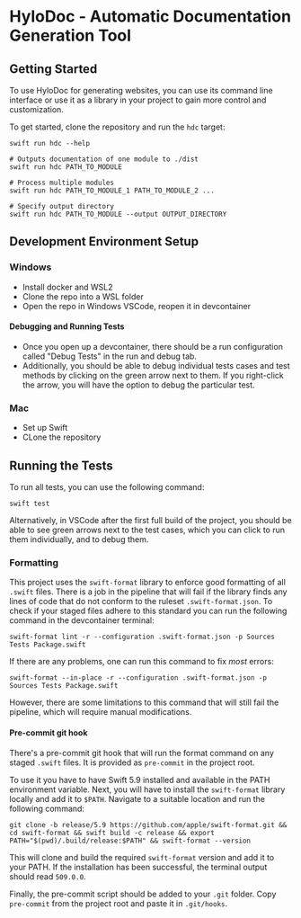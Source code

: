 # HyloDoc - Automatic Documentation Generation Tool

## Getting Started
To use HyloDoc for generating websites, you can use its command line interface or use it as a library in your project
to gain more control and customization.

To get started, clone the repository and run the `hdc` target:
```shell
swift run hdc --help

# Outputs documentation of one module to ./dist
swift run hdc PATH_TO_MODULE

# Process multiple modules
swift run hdc PATH_TO_MODULE_1 PATH_TO_MODULE_2 ...

# Specify output directory
swift run hdc PATH_TO_MODULE --output OUTPUT_DIRECTORY
```
## Development Environment Setup
### Windows
- Install docker and WSL2
- Clone the repo into a WSL folder
- Open the repo in Windows VSCode, reopen it in devcontainer

#### Debugging and Running Tests
- Once you open up a devcontainer, there should be a run configuration called "Debug Tests" in the run and debug tab.
- Additionally, you should be able to debug individual tests cases and test methods by clicking on the green arrow next 
  to them. If you right-click the arrow, you will have the option to debug the particular test.

### Mac
- Set up Swift
- CLone the repository

## Running the Tests
To run all tests, you can use the following command:
```shell
swift test
```
Alternatively, in VSCode after the first full build of the project, you should be able to see green arrows next to the 
test cases, which you can click to run them individually, and to debug them.

### Formatting

This project uses the `swift-format` library to enforce good formatting of all `.swift` files. There is a job in the 
pipeline that will fail if the library finds any lines of code that do not conform to the ruleset `.swift-format.json`.
To check if your staged files adhere to this standard you can run the following command in the devcontainer terminal:

```
swift-format lint -r --configuration .swift-format.json -p Sources Tests Package.swift
```

If there are any problems, one can run this command to fix *most* errors:
```
swift-format --in-place -r --configuration .swift-format.json -p Sources Tests Package.swift
```

However, there are some limitations to this command that will still fail the pipeline, which will require manual 
modifications.

#### Pre-commit git hook

There's a pre-commit git hook that will run the format command on any staged `.swift` files. It is provided as 
`pre-commit` in the project root.

To use it you have to have Swift 5.9 installed and available in the PATH environment variable. Next, you will have to 
install the `swift-format` library locally and add it to `$PATH`. Navigate to a suitable location and run the following
command:

```
git clone -b release/5.9 https://github.com/apple/swift-format.git && cd swift-format && swift build -c release && export PATH="$(pwd)/.build/release:$PATH" && swift-format --version
```

This will clone and build the required `swift-format` version and add it to your PATH. If the installation has been 
successful, the terminal output should read `509.0.0`.

Finally, the pre-commit script should be added to your `.git` folder. Copy `pre-commit` from the project root and paste 
it in `.git/hooks`. 
